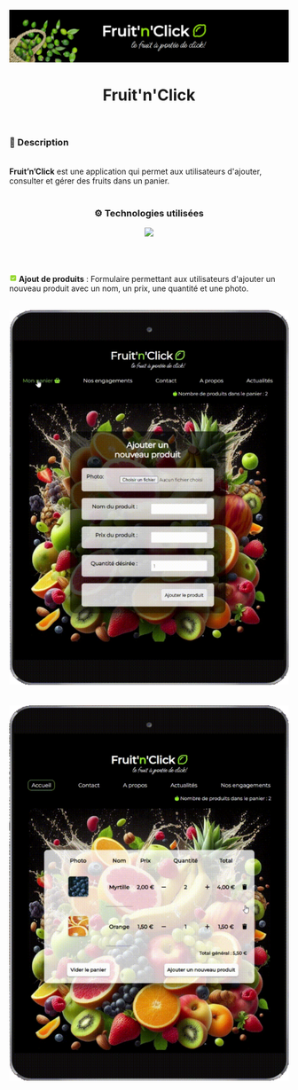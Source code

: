 ![](banner-fruit-click.png)

<h1 align="center">Fruit'n'Click</h1>

<br/>

<h3>📃 Description</h3>
<br/>
<strong>Fruit’n’Click</strong> est une application qui permet aux utilisateurs d'ajouter, consulter et gérer des fruits dans un panier. 

<br/>
</br>

<h3 align="center">⚙️ Technologies utilisées</h3>

<p align="center">
  <a href="https://skillicons.dev">
    <img src="https://skillicons.dev/icons?i=html,css,php,vscode,github,git,docker" />
  </a
</p>
<br/>
<br/>
<br/>
<br/>


<img src="./checked-green.png" width="14"/><strong> Ajout de produits</strong> : Formulaire permettant aux utilisateurs d'ajouter un nouveau produit avec un nom, un    prix, une quantité et une photo.
  <br/>
  <br/>
  <div align="center">
    <img src="./fruit-n-click11.png"/>
  </div>
  
  <br/>
  <br/>

  <img src="./fruit-n-click12.png"/>



